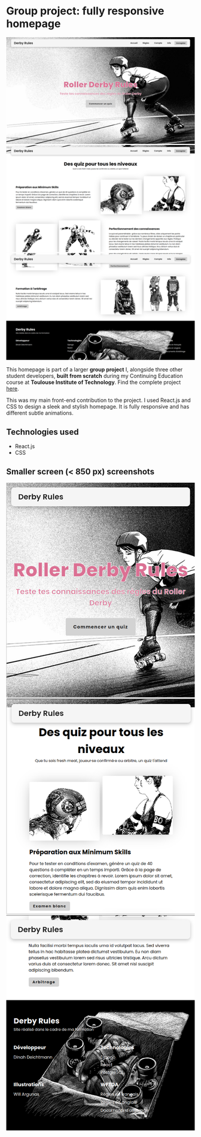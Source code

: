 # Group project: fully responsive homepage

![Home Screen](./images/cover1.png)
![Home Screen](./images/cover2.png)
![Home Screen](./images/cover3.png)

This homepage is part of a larger **group project** I, alongside three other student developers, **built from scratch** during my Continuing Education course at **Toulouse Institute of Technology**. Find the complete project [here](https://github.com/dinahdeichtmann/django_react_rollerderbyquiz).

This was my main front-end contribution to the project. I used React.js and CSS to design a sleek and stylish homepage. It is fully responsive and has different subtle animations.

## Technologies used

- React.js
- CSS

## Smaller screen (< 850 px) screenshots

![Home Screen](./images/responsive_cover1.png)
![Home Screen](./images/responsive_cover2.png)
![Home Screen](./images/responsive_cover3.png)
